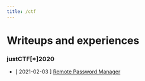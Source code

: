 ```yaml
---
title: /ctf
---
```


# Writeups and experiences
### justCTF\[*\]2020
- \[ 2021-02-03 \] [Remote Password Manager](rdp.md)
